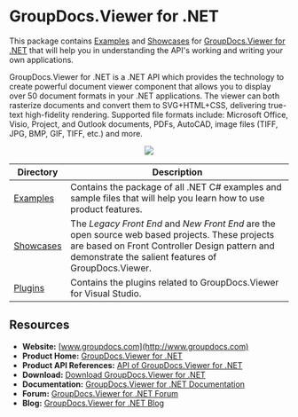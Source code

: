 # GroupDocs.Viewer for .NET

This package contains [Examples](https://github.com/groupdocsviewer/GroupDocs.Viewer-for-.NET/tree/master/Examples) and  [Showcases](https://github.com/groupdocsviewer/GroupDocs_Viewer_NET/tree/master/Showcases) for [GroupDocs.Viewer for .NET](http://groupdocs.com/dot-net/document-viewer-library) that will help you in understanding the API's working and writing your own applications.

GroupDocs.Viewer for .NET is a .NET API which provides the technology to create powerful document viewer component that allows you to display over 50 document formats in your .NET applications. The viewer can both rasterize documents and convert them to SVG+HTML+CSS, delivering true-text high-fidelity rendering. Supported file formats include: Microsoft Office, Visio, Project, and Outlook documents, PDFs, AutoCAD, image files (TIFF, JPG, BMP, GIF, TIFF, etc.) and more.

<p align="center">

  <a title="Download complete GroupDocs.Viewer for .NET source code" href="https://github.com/groupdocsviewer/GroupDocs_Viewer_NET/archive/master.zip">
	<img src="https://raw.github.com/AsposeExamples/java-examples-dashboard/master/images/downloadZip-Button-Large.png" />
  </a>
</p>

Directory | Description
--------- | -----------
[Examples](https://github.com/groupdocsviewer/GroupDocs.Viewer-for-.NET/tree/master/Examples)  | Contains the package of all .NET C# examples and sample files that will help you learn how to use product features. 
[Showcases](https://github.com/groupdocsviewer/GroupDocs.Viewer-for-.NET/tree/master/Showcases)  | The *Legacy Front End* and *New Front End* are the open source web based projects. These projects are based on Front Controller Design pattern and demonstrate the salient features of GroupDocs.Viewer. 
[Plugins](https://github.com/groupdocs-viewer/GroupDocs.Viewer-for-.NET/tree/master/Plugins/GroupDocs_Viewer_VSPlugin)  | Contains the plugins related to GroupDocs.Viewer for Visual Studio.
## Resources

+ **Website:** [www.groupdocs.com](http://www.groupdocs.com)
+ **Product Home:** [GroupDocs.Viewer for .NET](https://www.groupdocs.com/products/viewer/net)
+ **Product API References:** [API of GroupDocs.Viewer for .NET](http://groupdocs.com/api/net/viewer)
+ **Download:** [Download GroupDocs.Viewer for .NET](http://downloads.groupdocs.com/viewer/net)
+ **Documentation:** [GroupDocs.Viewer for .NET Documentation](https://docs.groupdocs.com/display/viewernet/Home)
+ **Forum:** [GroupDocs.Viewer for .NET Forum](https://forum.groupdocs.com/c/viewer)
+ **Blog:** [GroupDocs.Viewer for .NET Blog](https://blog.groupdocs.com/category/groupdocs-viewer-product-family/)

